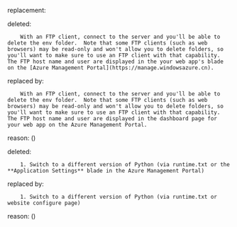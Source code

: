 replacement:

deleted:

		With an FTP client, connect to the server and you'll be able to delete the env folder.  Note that some FTP clients (such as web browsers) may be read-only and won't allow you to delete folders, so you'll want to make sure to use an FTP client with that capability.  The FTP host name and user are displayed in the your web app's blade on the [Azure Management Portal](https://manage.windowsazure.cn).

replaced by:

		With an FTP client, connect to the server and you'll be able to delete the env folder.  Note that some FTP clients (such as web browsers) may be read-only and won't allow you to delete folders, so you'll want to make sure to use an FTP client with that capability.  The FTP host name and user are displayed in the dashboard page for your web app on the Azure Management Portal.

reason: ()

deleted:

		1. Switch to a different version of Python (via runtime.txt or the **Application Settings** blade in the Azure Management Portal)

replaced by:

		1. Switch to a different version of Python (via runtime.txt or website configure page)

reason: ()

